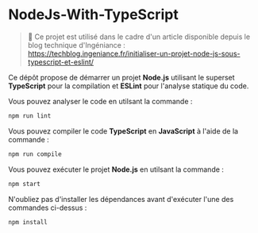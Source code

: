 # NodeJs-With-TypeScript

> 📃 Ce projet est utilisé dans le cadre d'un article disponible depuis le blog technique d'Ingéniance :
https://techblog.ingeniance.fr/initialiser-un-projet-node-js-sous-typescript-et-eslint/

Ce dépôt propose de démarrer un projet **Node.js** utilisant le superset **TypeScript** pour la compilation et **ESLint** pour l'analyse statique du code.

Vous pouvez analyser le code en utilsant la commande :
```bash
npm run lint
```

Vous pouvez compiler le code **TypeScript** en **JavaScript** à l'aide de la commande :
```bash
npm run compile
```

Vous pouvez exécuter le projet **Node.js** en utilsant la commande :
```bash
npm start
```

N'oubliez pas d'installer les dépendances avant d'exécuter l'une des commandes ci-dessus :
```bash
npm install
```
